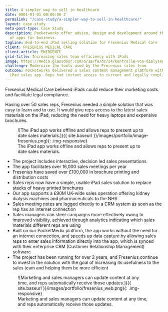 ```yaml
---
title: A simpler way to sell in healthcare
date: 0001-01-01 00:00:00 Z
permalink: "/case-study/a-simpler-way-to-sell-in-healthcare/"
layout: case-study
meta-post-type: Case Study
description: Pocketworks offer advice, design and development around the implementation
  of apps for business.
tagline: End-to-end iPad selling solution for Fresenius Medical Care
client: FRESENIUS MEDICAL CARE
client-article: ENERGENIE
grid-title: Increasing sales team efficiency with iPads
image: https://media.glassdoor.com/o/1a/fa/dc/24/kontrolle-von-dialyseger%C3%A4ten-bei-fresenius-medical-care.jpg
challenge: Modernise the tools used by the Fresenius sales team
outcome: Pocketworks delivered a sales content management platform with accompanying
  iPad sales app. Reps had instant access to current and legally compliant sales materials.
---
```


Fresenius Medical Care believed iPads could reduce their marketing costs and facilitate legal compliance.

Having over 50 sales reps, Fresenius needed a simple solution that was easy to learn and to use. It would give reps access to the latest sales materials on the iPad, reducing the need for heavy laptops and expensive brochures.

<figure markdown="1">
![The iPad app works offline and allows reps to present up to date sales materials.]({{ site.baseurl }}/images/portfolio/image-fresenius.png){: .img-responsive}
<figcaption>The iPad app works offline and allows reps to present up to date sales materials.</figcaption>
</figure>

- The project includes interactive, decision led sales presentations
- The app facilitates over 16,000 sales meetings per year
- Fresenius have saved over £100,000 in brochure printing and distribution costs
- Sales reps now have a simple, usable iPad sales solution to replace stacks of heavy printed brochures
- Our app supports a £90M UK-wide sales operation offering kidney dialysis machines and pharmaceuticals to the NHS
- Sales meeting notes are logged directly to a CRM system as soon as the rep has an internet connection
- Sales managers can steer campaigns more effectively owing to improved visibility, achieved through analytics indicating which sales materials different reps are using
- Built on our PocketMedia platform, the app works without the need for an internet connection, and speeds up data capture by allowing sales reps to enter sales information directly into the app, which is synced with their enterprise CRM (Customer Relationship Management) software
- The project has been running for over 2 years, and Fresenius continue to invest in the solution with the goal of increasing its usefulness to the sales team and helping them be more efficient

<figure markdown="1">
![Marketing and sales managers can update content at any time, and reps automatically receive those updates.]({{ site.baseurl }}/images/portfolio/fresenius_web.png){: .img-responsive}
<figcaption>Marketing and sales managers can update content at any time, and reps automatically receive those updates.</figcaption>
</figure>
